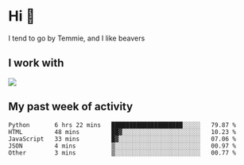 <h1 align="left">Hi 👋</h1>

<p>I tend to go by Temmie, and I like beavers</p>

<h2 align="left">I work with</h2>

<div align=left>
  <img src="https://skillicons.dev/icons?i=py,godot,javascript,css,html,linux,git,blender,bash,vscode,&theme=dark">
</div>


<h2 align="left">My past week of activity</h2>

<!--START_SECTION:waka-->

```text
Python       6 hrs 22 mins   ████████████████████░░░░░   79.87 %
HTML         48 mins         ██▓░░░░░░░░░░░░░░░░░░░░░░   10.23 %
JavaScript   33 mins         █▓░░░░░░░░░░░░░░░░░░░░░░░   07.06 %
JSON         4 mins          ▒░░░░░░░░░░░░░░░░░░░░░░░░   00.97 %
Other        3 mins          ▒░░░░░░░░░░░░░░░░░░░░░░░░   00.77 %
```

<!--END_SECTION:waka-->
